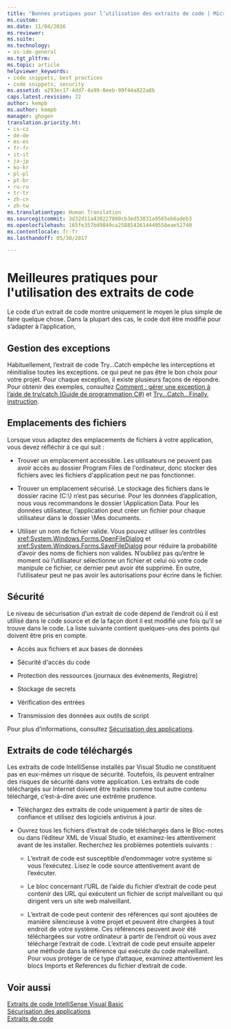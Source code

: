 ```yaml
---
title: "Bonnes pratiques pour l’utilisation des extraits de code | Microsoft Docs"
ms.custom: 
ms.date: 11/04/2016
ms.reviewer: 
ms.suite: 
ms.technology:
- vs-ide-general
ms.tgt_pltfrm: 
ms.topic: article
helpviewer_keywords:
- code snippets, best practices
- code snippets, security
ms.assetid: a293ec17-4dd7-4a99-8eeb-99f44a822a8b
caps.latest.revision: 22
author: kempb
ms.author: kempb
manager: ghogen
translation.priority.ht:
- cs-cz
- de-de
- es-es
- fr-fr
- it-it
- ja-jp
- ko-kr
- pl-pl
- pt-br
- ru-ru
- tr-tr
- zh-cn
- zh-tw
ms.translationtype: Human Translation
ms.sourcegitcommit: 3d32d11a430227800cb3ed53831a9565eb6adeb3
ms.openlocfilehash: 165fe357bd9849ca2588542614449558eae52740
ms.contentlocale: fr-fr
ms.lasthandoff: 05/30/2017

---
```

# <a name="best-practices-for-using-code-snippets"></a>Meilleures pratiques pour l'utilisation des extraits de code
Le code d’un extrait de code montre uniquement le moyen le plus simple de faire quelque chose. Dans la plupart des cas, le code doit être modifié pour s’adapter à l’application,  
  
## <a name="handling-exceptions"></a>Gestion des exceptions  
 Habituellement, l’extrait de code Try...Catch empêche les interceptions et réinitialise toutes les exceptions. ce qui peut ne pas être le bon choix pour votre projet. Pour chaque exception, il existe plusieurs façons de répondre. Pour obtenir des exemples, consultez [Comment : gérer une exception à l’aide de try/catch (Guide de programmation C#)](/dotnet/csharp/programming-guide/exceptions/how-to-handle-an-exception-using-try-catch) et [Try...Catch...Finally, instruction](/dotnet/visual-basic/language-reference/statements/try-catch-finally-statement).  
  
## <a name="file-locations"></a>Emplacements des fichiers  
 Lorsque vous adaptez des emplacements de fichiers à votre application, vous devez réfléchir à ce qui suit :  
  
-   Trouver un emplacement accessible. Les utilisateurs ne peuvent pas avoir accès au dossier Program Files de l'ordinateur, donc stocker des fichiers avec les fichiers d'application peut ne pas fonctionner.  
  
-   Trouver un emplacement sécurisé. Le stockage des fichiers dans le dossier racine (C:\\) n’est pas sécurisé. Pour les données d’application, nous vous recommandons le dossier \Application Data. Pour les données utilisateur, l’application peut créer un fichier pour chaque utilisateur dans le dossier \Mes documents.  
  
-   Utiliser un nom de fichier valide. Vous pouvez utiliser les contrôles <xref:System.Windows.Forms.OpenFileDialog> et <xref:System.Windows.Forms.SaveFileDialog> pour réduire la probabilité d’avoir des noms de fichiers non valides. N’oubliez pas qu’entre le moment où l’utilisateur sélectionne un fichier et celui où votre code manipule ce fichier, ce dernier peut avoir été supprimé. En outre, l’utilisateur peut ne pas avoir les autorisations pour écrire dans le fichier.  
  
## <a name="security"></a>Sécurité  
 Le niveau de sécurisation d’un extrait de code dépend de l’endroit où il est utilisé dans le code source et de la façon dont il est modifié une fois qu’il se trouve dans le code. La liste suivante contient quelques-uns des points qui doivent être pris en compte.  
  
-   Accès aux fichiers et aux bases de données  
  
-   Sécurité d'accès du code  
  
-   Protection des ressources (journaux des événements, Registre)  
  
-   Stockage de secrets  
  
-   Vérification des entrées  
  
-   Transmission des données aux outils de script  
  
 Pour plus d’informations, consultez [Sécurisation des applications](../ide/securing-applications.md).  
  
## <a name="downloaded-code-snippets"></a>Extraits de code téléchargés  
 Les extraits de code IntelliSense installés par Visual Studio ne constituent pas en eux-mêmes un risque de sécurité. Toutefois, ils peuvent entraîner des risques de sécurité dans votre application. Les extraits de code téléchargés sur Internet doivent être traités comme tout autre contenu téléchargé, c’est-à-dire avec une extrême prudence.  
  
-   Téléchargez des extraits de code uniquement à partir de sites de confiance et utilisez des logiciels antivirus à jour.  
  
-   Ouvrez tous les fichiers d’extrait de code téléchargés dans le Bloc-notes ou dans l’éditeur XML de Visual Studio, et examinez-les attentivement avant de les installer. Recherchez les problèmes potentiels suivants :  
  
    -   L’extrait de code est susceptible d’endommager votre système si vous l’exécutez. Lisez le code source attentivement avant de l’exécuter.  
  
    -   Le bloc concernant l’URL de l’aide du fichier d’extrait de code peut contenir des URL qui exécutent un fichier de script malveillant ou qui dirigent vers un site web malveillant.  
  
    -   L’extrait de code peut contenir des références qui sont ajoutées de manière silencieuse à votre projet et peuvent être chargées à tout endroit de votre système. Ces références peuvent avoir été téléchargées sur votre ordinateur à partir de l’endroit où vous avez téléchargé l’extrait de code. L’extrait de code peut ensuite appeler une méthode dans la référence qui exécute du code malveillant. Pour vous protéger de ce type d’attaque, examinez attentivement les blocs Imports et References du fichier d’extrait de code.  
  
## <a name="see-also"></a>Voir aussi  
 [Extraits de code IntelliSense Visual Basic](/dotnet/visual-basic/developing-apps/using-ide/intellisense-code-snippets)   
 [Sécurisation des applications](../ide/securing-applications.md)   
 [Extraits de code](../ide/code-snippets.md)
